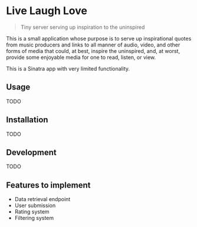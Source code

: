 # Live Laugh Love

> Tiny server serving up inspiration to the uninspired

This is a small application whose purpose is to serve up inspirational quotes from music producers and links to all manner of audio, video, and other forms of media that could, at best, inspire the uninspired, and, at worst, provide some enjoyable media for one to read, listen, or view.

This is a Sinatra app with very limited functionality.

## Usage

TODO

## Installation

TODO

## Development

TODO

## Features to implement

- Data retrieval endpoint
- User submission
- Rating system
- Filtering system